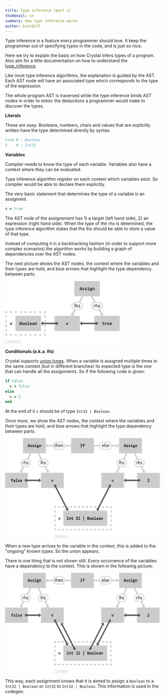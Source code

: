 ```yaml
---
title: Type inference (part 1)
thumbnail: x=
summary: How type inference works
author: bcardiff
---
```


Type inference is a feature every programmer should love. It keep the programmer out of specifying types in the code, and is just so nice.

Here we try to explain the basis on how Crystal infers types of a program. Also aim for a little documentation on how to understand the [type_inference](https://github.com/crystal-lang/crystal/blob/fd6c0238f6e7725d307d4c010d8c860e38a46d72/src/compiler/crystal/type_inference.cr).

Like most type inference algorithms, the explanation is guided by the AST. Each AST node will have an associated type which corresponds to the type of the expression.

The whole program AST is traversed while the type inference binds AST nodes in order to mimic the deductions a programmer would make to discover the types.

**Literals**

These are easy. Booleans, numbers, chars and values that are explicitly written have the type determined directly by syntax.

```ruby
true # : Boolean
1    # : Int32
```

**Variables**

Compiler needs to know the type of each variable. Variables also have a context where they can be evaluated.

Type inference algorithm register on each context which variables exist. So compiler would be able to declare them explicitly.

The very basic statement that determines the type of a variable is an assigment.

```ruby
v = true
```

The AST node of the assignement has 1) a target (left hand side), 2) an expression (right hand side). When the type of the rhs is determined, the type inference algorithm states that the lhs should be able to store a value of that type.

Instead of computing it in a backtracking fashion (in order to support more complex scenarios) the algorithm works by building a graph of dependencies over the AST nodes.

The next picture shows the AST nodes, the context where the variables and their types are hold, and blue arrows that highlight the type dependency between parts.

<img src="/assets/type-inference/assign-variable.png" width="374" height="203" class="center" loading="lazy" />

**Conditionals (a.k.a. Ifs)**

Crystal supports [union types](http://en.wikipedia.org/wiki/Union_type). When a variable is assigned multiple times in the same context (but in different branches) its expected type is the one that can handle all the assignments. So if the following code is given:

```ruby
if false
  v = false
else
  v = 2
end
```

At the end of it `v` should be of type `Int32 | Boolean`.

Once more, we show the AST nodes, the context where the variables and their types are hold, and blue arrows that highlight the type dependency between parts.

<img src="/assets/type-inference/conditional-1.png" width="562" height="324" class="center" loading="lazy" />

When a new type arrives to the variable in the context, this is added to the "ongoing" known types. So the union appears.

There is one thing that is not shown still. *Every* occurrence of the variables have a dependency to the context. This is shown in the following picture:

<img src="/assets/type-inference/conditional-2.png" width="563" height="325" class="center" loading="lazy" />

This way, each assignment knows that it is aimed to assign a `Boolean` to a `Int32 | Boolean` or `Int32` to `Int32 | Boolean`. This information is used in the codegen.
